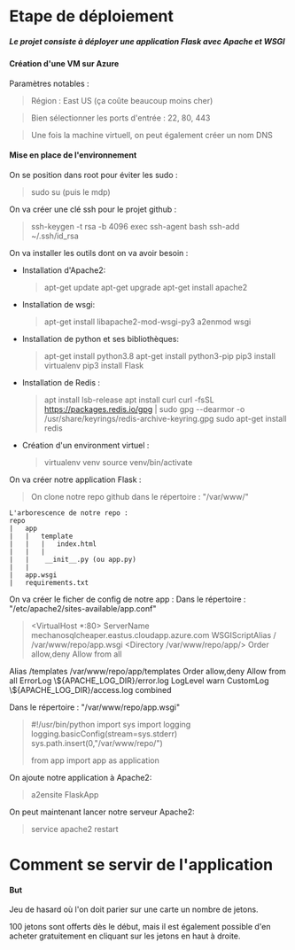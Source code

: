 # Etape de déploiement
##### Le projet consiste à déployer une application Flask avec Apache et WSGI
#### Création d'une VM sur Azure
Paramètres notables :
> Région : East US (ça coûte beaucoup moins cher)

> Bien sélectionner les ports d'entrée : 22, 80, 443

> Une fois la machine virtuell, on peut également créer un nom DNS

#### Mise en place de l'environnement

On se position dans root pour éviter les sudo :
> sudo su (puis le mdp)

On va créer une clé ssh pour le projet github :
> ssh-keygen -t rsa -b 4096
> exec ssh-agent bash
> ssh-add ~/.ssh/id_rsa

On va installer les outils dont on va avoir besoin :
- Installation d'Apache2:
    > apt-get update
    > apt-get upgrade
    > apt-get install apache2
- Installation de wsgi:
    > apt-get install libapache2-mod-wsgi-py3
    > a2enmod wsgi
- Installation de python et ses bibliothèques:
    > apt-get install python3.8
    > apt-get install python3-pip
    > pip3 install virtualenv
    > pip3 install Flask
- Installation de Redis :
    > apt install lsb-release
    > apt install curl
    > curl -fsSL https://packages.redis.io/gpg | sudo gpg --dearmor -o /usr/share/keyrings/redis-archive-keyring.gpg
    > sudo apt-get install redis
- Création d'un environment virtuel : 
    > virtualenv venv
    > source venv/bin/activate

On va créer notre application Flask :
> On clone notre repo github dans le répertoire : "/var/www/"

    L'arborescence de notre repo :
    repo
    |   app
    |   |   template
    |   |   |   index.html
    |   |   |
    |   |    __init__.py (ou app.py)
    |   |
    |   app.wsgi
    |   requirements.txt

On va créer le ficher de config de notre app :
Dans le répertoire : "/etc/apache2/sites-available/app.conf"

> <VirtualHost *:80>
  ServerName mechanosqlcheaper.eastus.cloudapp.azure.com
  WSGIScriptAlias / /var/www/repo/app.wsgi
  <Directory /var/www/repo/app/>
    Order allow,deny
    Allow from all
  </Directory>
  Alias /templates /var/www/repo/app/templates
   <Directory /var/www/repo/app/templates/>
    Order allow,deny
    Allow from all
  </Directory>
  ErrorLog \${APACHE_LOG_DIR}/error.log
  LogLevel warn
  CustomLog \${APACHE_LOG_DIR}/access.log combined
</VirtualHost>

Dans le répertoire : "/var/www/repo/app.wsgi"
> #!/usr/bin/python
> import sys
> import logging
> logging.basicConfig(stream=sys.stderr)
> sys.path.insert(0,"/var/www/repo/")
>
> from app import app as application

On ajoute notre application à Apache2:
> a2ensite FlaskApp

On peut maintenant lancer notre serveur Apache2:
> service apache2 restart

# Comment se servir de l'application

#### But
Jeu de hasard où l'on doit parier sur une carte un nombre de jetons.

100 jetons sont offerts dès le début, mais il est également possible d'en acheter gratuitement en cliquant sur les jetons en haut à droite.


